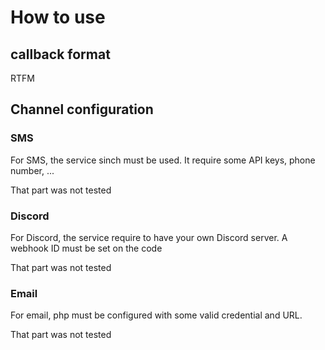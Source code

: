 # How to use

## callback format

RTFM

## Channel configuration

### SMS

For SMS, the service sinch must be used.
It require some API keys, phone number, ...

That part was not tested

### Discord

For Discord, the service require to have your own Discord server.
A webhook ID must be set on the code

That part was not tested

### Email

For email, php must be configured with some valid credential and URL.

That part was not tested